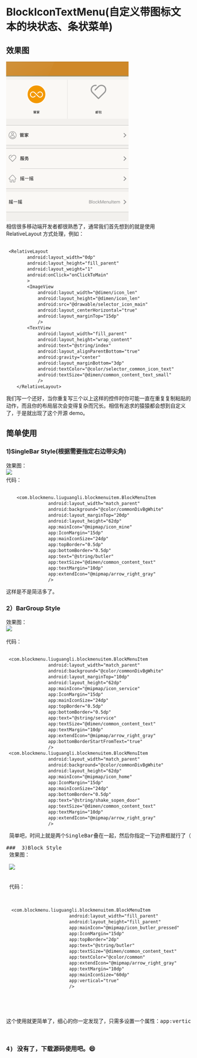 # BlockIconTextMenu(自定义带图标文本的块状态、条状菜单)
## 效果图<br/>
<img src="https://github.com/liuguangli/BlockIconTextMenu/blob/master/total.png" /><br/>
相信很多移动端开发者都很熟悉了，通常我们首先想到的就是使用 RelativeLayout 方式处理，例如：
<pre><code>
 &ltRelativeLayout
        android:layout_width="0dp"
        android:layout_height="fill_parent"
        android:layout_weight="1"
        android:onClick="onClickToMain"
        >
        &ltImageView
            android:layout_width="@dimen/icon_len"
            android:layout_height="@dimen/icon_len"
            android:src="@drawable/selector_icon_main"
            android:layout_centerHorizontal="true"
            android:layout_marginTop="15dp"
            />
        &ltTextView
            android:layout_width="fill_parent"
            android:layout_height="wrap_content"
            android:text="@string/index"
            android:layout_alignParentBottom="true"
            android:gravity="center"
            android:layout_marginBottom="3dp"
            android:textColor="@color/selector_common_icon_text"
            android:textSize="@dimen/common_content_text_small"
            />
    &lt/RelativeLayout>
</code></pre>
我们写一个还好，当你重复写三个以上这样的控件时你可能一直在重复复制粘贴的动作，而且你的布局层次会变得复杂而冗长。相信有追求的猿猿都会想到自定义了，于是就出现了这个开源 demo。
## 简单使用
### 1)SingleBar Style(根据需要指定右边带尖角)
效果图：<br/>
<img src="https://github.com/liuguangli/BlockIconTextMenu/blob/master/bar_single.png" /><br/>
代码：
<pre><code>
    &ltcom.blockmenu.liuguangli.blockmenuitem.BlockMenuItem
                android:layout_width="match_parent"
                android:background="@color/commonDivBgWhite"
                android:layout_marginTop="20dp"
                android:layout_height="62dp"
                app:mainIcon="@mipmap/icon_mine"
                app:IconMargin="15dp"
                app:mainIconSize="24dp"
                app:topBorder="0.5dp"
                app:bottomBorder="0.5dp"
                app:text="@string/butler"
                app:textSize="@dimen/common_content_text"
                app:textMargin="10dp"
                app:extendIcon="@mipmap/arrow_right_gray"
                />
</code></pre>
这样是不是简洁多了。
### 2）BarGroup Style
效果图：<br/>
<img src="https://github.com/liuguangli/BlockIconTextMenu/blob/master/bar_group.png" /><br/>

代码：
<pre><code>
 &ltcom.blockmenu.liuguangli.blockmenuitem.BlockMenuItem
                android:layout_width="match_parent"
                android:background="@color/commonDivBgWhite"
                android:layout_marginTop="10dp"
                android:layout_height="62dp"
                app:mainIcon="@mipmap/icon_service"
                app:IconMargin="15dp"
                app:mainIconSize="24dp"
                app:topBorder="0.5dp"
                app:bottomBorder="0.5dp"
                app:text="@string/service"
                app:textSize="@dimen/common_content_text"
                app:textMargin="10dp"
                app:extendIcon="@mipmap/arrow_right_gray"
                app:bottomBorderStartFromText="true"
                />
 &ltcom.blockmenu.liuguangli.blockmenuitem.BlockMenuItem
                android:layout_width="match_parent"
                android:background="@color/commonDivBgWhite"
                android:layout_height="62dp"
                app:mainIcon="@mipmap/icon_home"
                app:IconMargin="15dp"
                app:mainIconSize="24dp"
                app:bottomBorder="0.5dp"
                app:text="@string/shake_sopen_door"
                app:textSize="@dimen/common_content_text"
                app:textMargin="10dp"
                app:extendIcon="@mipmap/arrow_right_gray"
                />
</code><pre/>
 简单吧，时间上就是两个SingleBar叠在一起，然后你指定一下边界框就行了（第一个 SingleBar 的下边框指定和文本对齐，第二个  SingleBar 不设置上边框）。
 
###  3)Block Style
 效果图：<br/>
 <img src="https://github.com/liuguangli/BlockIconTextMenu/blob/master/block_simple.png" /><br/>

 代码：
 <pre>
 <code>
  &ltcom.blockmenu.liuguangli.blockmenuitem.BlockMenuItem
                        android:layout_width="fill_parent"
                        android:layout_height="fill_parent"
                        app:mainIcon="@mipmap/icon_butler_pressed"
                        app:IconMargin="15dp"
                        app:topBorder="2dp"
                        app:text="@string/butler"
                        app:textSize="@dimen/common_content_text"
                        app:textColor="@color/common"
                        app:extendIcon="@mipmap/arrow_right_gray"
                        app:textMargin="10dp"
                        app:mainIconSize="60dp"
                        app:vertical="true"
                        />
 </code></pre>
 这个使用就更简单了，细心的你一定发现了，只需多设置一个属性：app:vertical="true"，从儿实现来图标文本的纵向排列。
### 4) 没有了，下载源码使用吧。:smile:
